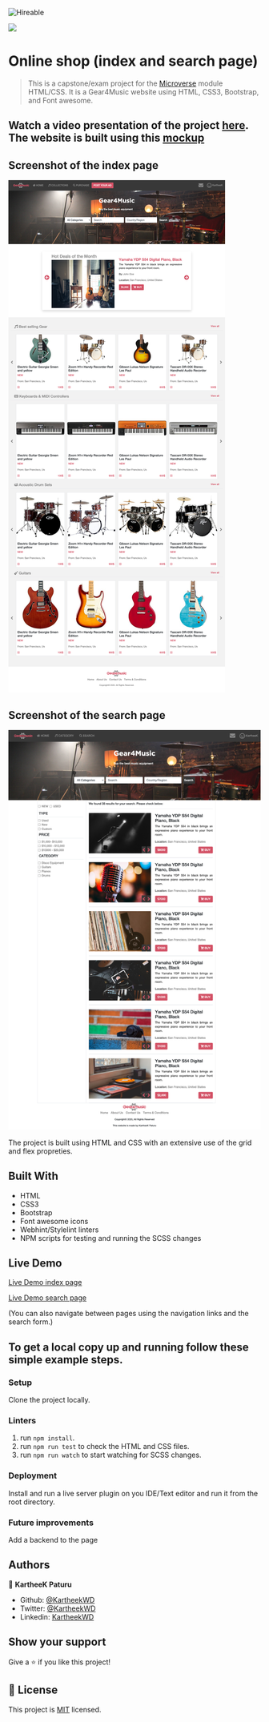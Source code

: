 ![Hireable](https://img.shields.io/badge/Hireable-yes-success)

![](https://img.shields.io/badge/-Microverse%20projects-blueviolet)
# Online shop (index and search page) 

> This is a capstone/exam project for the [Microverse](https://www.microverse.org) module HTML/CSS. It is a Gear4Music website using HTML, CSS3, Bootstrap, and Font awesome.

## Watch a video presentation of the project [here](https://www.loom.com/). The website is built using this [mockup](https://www.behance.net/gallery/24796463/ZATTIX)

## Screenshot of the index page

![screenshot](index.png)

## Screenshot of the search page

![screenshot](search.png)

The project is built using HTML and CSS with an extensive use of the grid and flex propreties. 
## Built With

- HTML
- CSS3
- Bootstrap
- Font awesome icons
- Webhint/Stylelint linters
- NPM scripts for testing and running the SCSS changes



## Live Demo

[Live Demo index page](https://rawcdn.githack.com/KartheekWD/HTML-CSS-capstone-project/a50d1b6d1201999a993ac7b8ed134d909a705167/index.html)

[Live Demo search page](https://rawcdn.githack.com/KartheekWD/HTML-CSS-capstone-project/a50d1b6d1201999a993ac7b8ed134d909a705167/search.html)

(You can also navigate between pages using the navigation links and the search form.)

## To get a local copy up and running follow these simple example steps.

### Setup

Clone the project locally.

### Linters

1. run `npm install`.
2. run `npm run test` to check the HTML and CSS files.
2. run `npm run watch` to start watching for SCSS changes.

### Deployment

Install and run a live server plugin on you IDE/Text editor and run it from the root directory.

### Future improvements

Add a backend to the page

## Authors

👤 **KartheeK Paturu**

- Github: [@KartheekWD](https://github.com/kartheekwd)
- Twitter: [@KartheekWD](https://twitter.com/kartheekwd)
- Linkedin: [KartheekWD](https://www.linkedin.com/in/kartheekwd/)

## Show your support

Give a ⭐️ if you like this project!

## 📝 License

This project is [MIT](lic.url) licensed.